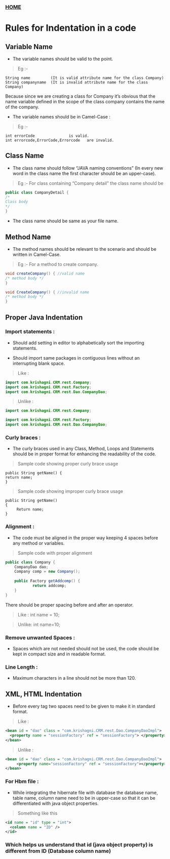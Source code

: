 ### [HOME](https://krishna-waidande-dev.github.io/krishna-waidande.github.io/)

# Rules for Indentation in a code

## Variable Name


+ The variable names should be valid to the point.


> Eg :-

```  
String name 		(It is valid attribute name for the class Company)
String companyname 	(It is invalid attribute name for the class Company)
```
Because since we are creating a class for Company it’s obvious that the name variable defined in the scope of the class company contains the name of the company.

+ The variable names should be in Camel-Case :


> Eg :-

```
int errorCode 				is valid. 
int errorcode,ErrorCode,Errorcode 	are invalid.
```

## Class Name

+ The class name should follow “JAVA naming conventions” (In every new word in the class name the first character should be an upper-case).



> Eg :- For class containing “Company detail” the class name should be

```java
public class CompanyDetail {
/*
Class body
*/
}
```

+ The class name should be same as your file name.

## Method Name 

+ The method names should be relevant to the scenario and should be written in Camel-Case.


> Eg :-	For a method to create company.

```java
void createCompany() { //valid name	
/* method body */
}	

void CreateCompany() { //invalid name	
/* method body */
}     
```



## Proper Java Indentation

### Import statements :

+ Should add setting in editor to alphabetically sort the importing statements.


+ Should import same packages in contiguous lines without an interrupting blank space. 	


> Like :

```java
import com.krishagni.CRM.rest.Company;
import com.krishagni.CRM.rest.Factory;
import com.krishagni.CRM.rest.Dao.CompanyDao;
```

> Unlike :

```java
import com.krishagni.CRM.rest.Company;

import com.krishagni.CRM.rest.Factory;
import com.krishagni.CRM.rest.Dao.CompanyDao;
```

### Curly braces :


+ The curly braces used in any Class, Method, Loops and Statements should be in proper format for enhancing the readability of the code.



> Sample code showing proper curly brace usage
```
public String getName() {
return name;
}
```


> Sample code showing improper curly brace usage
```
public String getName() 
{
   	 Return name;
}
```


### Alignment :


+ The code must be aligned in the proper way keeping 4 spaces before any method or variables.


> Sample code with proper alignment

```java 	
public class Company {
    CompanyDao dao;
    Company comp = new Company();    
    
    public Factory getAddcomp() {
	        return addcomp;
    }
}
```

There should be proper spacing before and after an operator.


> Like :
int name = 10; 



> Unlike:
int name=10;



### Remove unwanted Spaces :


+ Spaces which are not needed should not be used, the code should be kept in compact size and in readable format.



### Line Length :


+ Maximum characters in a line should not be more than 120.



## XML, HTML Indentation


+ Before every tag two spaces need to be given to make it in standard format.


> Like :

```xml
<bean id = "dao" class = "com.krishagni.CRM.rest.Dao.CompanyDaoImpl">
  <property name = "sessionFactory" ref = "sessionFactory"> </property>
</bean>
```

> Unlike :

```xml
<bean id = "dao" class = "com.krishagni.CRM.rest.Dao.CompanyDaoImpl">
   	 <property name="sessionFactory" ref = "sessionFactory"></property>
</bean>
```


### For Hbm file :


+ While integrating the hibernate file with database the database name, table name, column name need to be in upper-case so that it can be differentiated with java object properties.  


> Something like this 

```xml
<id name = "id" type = "int">
  <column name = "ID" />
</id>
```

### Which helps us understand that id (java object property) is different from ID (Database column name)

